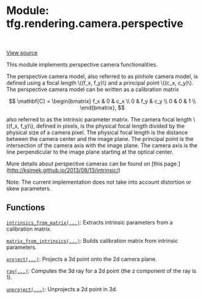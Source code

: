 <div itemscope itemtype="http://developers.google.com/ReferenceObject">
<meta itemprop="name" content="tfg.rendering.camera.perspective" />
<meta itemprop="path" content="Stable" />
</div>

# Module: tfg.rendering.camera.perspective

<!-- Insert buttons and diff -->

<table class="tfo-notebook-buttons tfo-api" align="left">
</table>

<a target="_blank" href="https://github.com/tensorflow/graphics/blob/master/tensorflow_graphics/rendering/camera/perspective.py">View source</a>



This module implements perspective camera functionalities.


The perspective camera model, also referred to as pinhole camera model, is
defined using a focal length \\((f_x, f_y)\\) and a principal point
\\((c_x, c_y)\\). The perspective camera model can be written as a calibration
matrix

$$
\mathbf{C} =
\begin{bmatrix}
f_x & 0 & c_x \\
0  & f_y & c_y \\
0  & 0  & 1 \\
\end{bmatrix},
$$

also referred to as the intrinsic parameter matrix. The camera focal length
\\((f_x, f_y)\\), defined in pixels, is the physical focal length divided by the
physical size of a camera pixel. The physical focal length is the distance
between the camera center and the image plane. The principal point is the
intersection of the camera axis with the image plane. The camera axis is the
line perpendicular to the image plane starting at the optical center.

More details about perspective cameras can be found on [this page.]
(http://ksimek.github.io/2013/08/13/intrinsic/)

Note: The current implementation does not take into account distortion or
skew parameters.

## Functions

[`intrinsics_from_matrix(...)`](../../../tfg/rendering/camera/perspective/intrinsics_from_matrix.md): Extracts intrinsic parameters from a calibration matrix.

[`matrix_from_intrinsics(...)`](../../../tfg/rendering/camera/perspective/matrix_from_intrinsics.md): Builds calibration matrix from intrinsic parameters.

[`project(...)`](../../../tfg/rendering/camera/perspective/project.md): Projects a 3d point onto the 2d camera plane.

[`ray(...)`](../../../tfg/rendering/camera/perspective/ray.md): Computes the 3d ray for a 2d point (the z component of the ray is 1).

[`unproject(...)`](../../../tfg/rendering/camera/perspective/unproject.md): Unprojects a 2d point in 3d.

